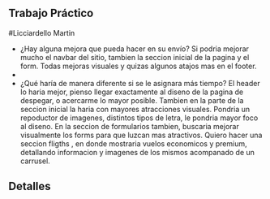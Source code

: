 ## Trabajo Práctico
#Licciardello Martin 

- ¿Hay alguna mejora que pueda hacer en su envío?
Si podria mejorar mucho el navbar del sitio, tambien la seccion inicial de la pagina y el form. Todas mejoras visuales y quizas algunos atajos mas en el footer. 
- 
- ¿Qué haría de manera diferente si se le asignara más tiempo?
El header lo haria mejor, pienso llegar exactamente al diseno de la pagina de despegar, o acercarme lo mayor posible. Tambien en la parte de la seccion inicial la haria con mayores atracciones visuales. Pondria un repoductor de imagenes, distintos tipos de letra, le pondria mayor foco al diseno. En la seccion de formularios tambien, buscaria mejorar visualmente los forms para que luzcan mas atractivos. Quiero hacer una seccion fligths , en donde mostraria vuelos economicos y premium, detallando informacion y imagenes de los mismos acompanado de un carrusel. 

## Detalles
